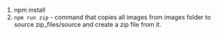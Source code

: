 1. npm install
2. `npm run zip` - command that copies all images from images folder to source zip_files/source and create a zip file from it.
